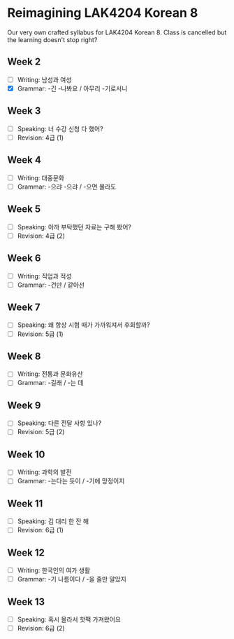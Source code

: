 # Reimagining LAK4204 Korean 8
Our very own crafted syllabus for LAK4204 Korean 8. Class is cancelled but the learning doesn't stop right?  

## Week 2
- [ ] Writing: 남성과 여성
- [x] Grammar: -긴 -나봐요 / 아무리 -기로서니

## Week 3
- [ ] Speaking: 너 수강 신청 다 했어?
- [ ] Revision: 4급 (1)

## Week 4
- [ ] Writing: 대중문화
- [ ] Grammar: -으랴 -으랴 / -으면 몰라도

## Week 5
- [ ] Speaking: 아까 부탁했던 자료는 구해 봤어?
- [ ] Revision: 4급 (2)

## Week 6
- [ ] Writing: 직업과 적성
- [ ] Grammar: -건만 / 같아선

## Week 7
- [ ] Speaking: 왜 항상 시험 때가 가까워져서 후회할까?
- [ ] Revision: 5급 (1)

## Week 8
- [ ] Writing: 전통과 문화유산
- [ ] Grammar: -길래 / -는 데

## Week 9
- [ ] Speaking: 다른 전달 사항 있나?
- [ ] Revision: 5급 (2)

## Week 10
- [ ] Writing: 과학의 발전
- [ ] Grammar: -는다는 듯이 / -기에 망정이지

## Week 11
- [ ] Speaking: 김 대리 한 잔 해
- [ ] Revision: 6급 (1)

## Week 12
- [ ] Writing: 한국인의 여가 생활
- [ ] Grammar: -기 나름이다 / -을 줄만 알았지

## Week 13
- [ ] Speaking: 혹시 몰라서 핫팩 가져왔어요
- [ ] Revision: 6급 (2)
